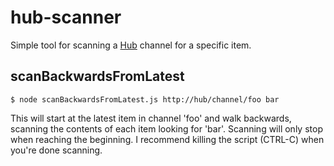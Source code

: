 # hub-scanner
Simple tool for scanning a [Hub](http://github.com/flightstats/hub) channel for a specific item.

## scanBackwardsFromLatest

    $ node scanBackwardsFromLatest.js http://hub/channel/foo bar

This will start at the latest item in channel 'foo' and walk backwards, scanning the contents of each item looking for 'bar'. Scanning will only stop when reaching the beginning. I recommend killing the script (CTRL-C) when you're done scanning.
